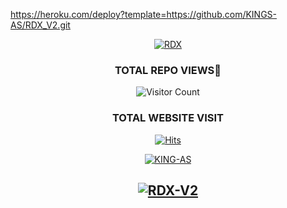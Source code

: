 https://heroku.com/deploy?template=https://github.com/KINGS-AS/RDX_V2.git
<div align="center"


[![RDX](https://readme-typing-svg.herokuapp.com?font=&color=%23001FF7&vCenter=true&multiline=true&height=80&lines=HI+WELCOME+TO+RDX+V2+REPO;Thanks+to+MY++DEVELOPERS)](NOTHING)


  ### TOTAL REPO VIEWS📍

![Visitor Count](https://profile-counter.glitch.me/KINGS-AS/count.svg)
  
### TOTAL WEBSITE VISIT
  [![Hits](https://hits.seeyoufarm.com/api/count/incr/badge.svg?url=https://rdx-whtsapp-bot-website.yolasite.com/&count_bg=%2379C83D&title_bg=%23030303&icon=webauthn.svg&icon_color=%23FFFAFA&title=WEBSITE+VISITORS&edge_flat=false)](https://rdx-whtsapp-bot-website.yolasite.com/)

[![KING-AS](https://telegra.ph/file/7c94b6caec81a6e7e521e.jpg?size=100000)](https://github.com/KING-AS)

## [![RDX-V2](https://readme-typing-svg.herokuapp.com?font=Road&color=0000FF&lines=Welcome+to+RDX-V2+WA+Bot+repo;Created+by+ABHIRAM+SACHU)]()
